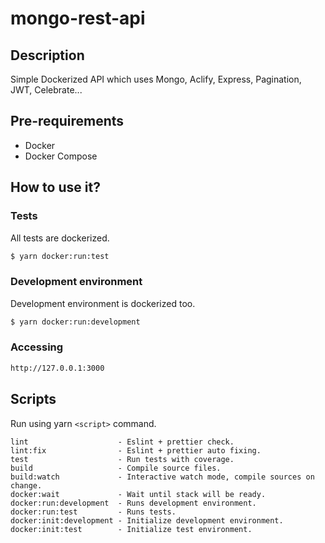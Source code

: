 # mongo-rest-api

## Description

Simple Dockerized API which uses Mongo, Aclify, Express, Pagination, JWT, Celebrate...

## Pre-requirements

- Docker
- Docker Compose

## How to use it?

### Tests

All tests are dockerized.

```sh
$ yarn docker:run:test
```

### Development environment

Development environment is dockerized too.

```sh
$ yarn docker:run:development
```

### Accessing

```sh
http://127.0.0.1:3000
```

## Scripts

Run using yarn `<script>` command.

    lint                    - Eslint + prettier check.
    lint:fix                - Eslint + prettier auto fixing.
    test                    - Run tests with coverage.
    build                   - Compile source files.
    build:watch             - Interactive watch mode, compile sources on change.
    docker:wait             - Wait until stack will be ready.
    docker:run:development  - Runs development environment.
    docker:run:test         - Runs tests.
    docker:init:development - Initialize development environment.
    docker:init:test        - Initialize test environment.
